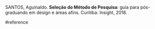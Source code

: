 SANTOS, Aguinaldo. **Seleção do Método de Pesquisa**: guia para pós-graduando em design e áreas afins. Curitiba: Insight, 2018.

#reference 
